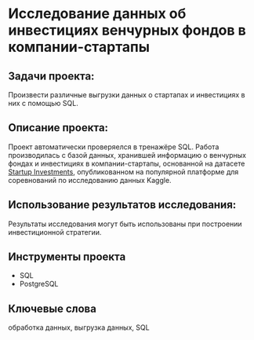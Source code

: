 # Исследование данных об инвестициях венчурных фондов в компании-стартапы


## Задачи проекта:

Произвести различные выгрузки данных о стартапах и инвестициях в них с помощью SQL.


## Описание проекта:

Проект автоматически проверяелся в тренажёре SQL. Работа производилась с базой данных, хранившей информацию о венчурных фондах и инвестициях в компании-стартапы, основанной на датасете [Startup Investments](https://www.kaggle.com/justinas/startup-investments), опубликованном на популярной платформе для соревнований по исследованию данных Kaggle.


## Использование результатов исследования:

Результаты исследования могут быть использованы при построении инвестиционной стратегии.


## Инструменты проекта

- SQL
- PostgreSQL


## Ключевые слова

обработка данных, выгрузка данных, SQL
